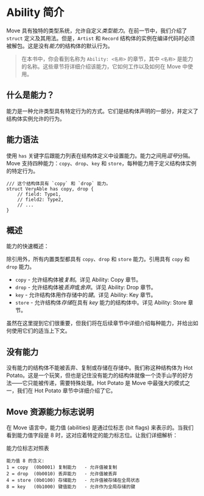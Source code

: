 # Ability 简介

Move 具有独特的类型系统，允许自定义*类型能力*。在前一节中，我们介绍了 `struct` 定义及其用法。但是，`Artist` 和 `Record` 结构体的实例在编译代码时必须被解包。这是没有*能力*的结构体的默认行为。

> 在本书中，你会看到名称为 `Ability: <名称>` 的章节，其中 `<名称>` 是能力的名称。这些章节将详细介绍该能力，它如何工作以及如何在 Move 中使用。

## 什么是能力？

能力是一种允许类型具有特定行为的方式。它们是结构体声明的一部分，并定义了结构体实例允许的行为。

## 能力语法

使用 `has` 关键字后跟能力列表在结构体定义中设置能力。能力之间用*逗号*分隔。Move 支持四种能力：`copy`、`drop`、`key` 和 `store`，每种能力用于定义结构体实例的特定行为。

```move
/// 这个结构体具有 `copy` 和 `drop` 能力。
struct VeryAble has copy, drop {
    // field: Type1,
    // field2: Type2,
    // ...
}
```

## 概述

能力的快速概述：

除引用外，所有内置类型都具有 `copy`、`drop` 和 `store` 能力。引用具有 `copy` 和 `drop` 能力。

- `copy` - 允许结构体被*复制*。详见 Ability: Copy 章节。
- `drop` - 允许结构体被*丢弃*或*舍弃*。详见 Ability: Drop 章节。
- `key` - 允许结构体用作存储中的*键*。详见 Ability: Key 章节。
- `store` - 允许结构体*存储*在具有 *key* 能力的结构体中。详见 Ability: Store 章节。

虽然在这里提到它们很重要，但我们将在后续章节中详细介绍每种能力，并给出如何使用它们的适当上下文。

## 没有能力

没有能力的结构体不能被丢弃、复制或存储在存储中。我们称这种结构体为 Hot Potato。这是一个玩笑，但也是记住没有能力的结构体就像一个烫手山芋的好方法——它只能被传递，需要特殊处理。Hot Potato 是 Move 中最强大的模式之一，我们在 Hot Potato 章节中详细介绍了它。

## Move 资源能力标志说明

在 Move 语言中，能力值 (abilities) 是通过位标志 (bit flags) 来表示的。当我们看到能力值字段是 8 时，这对应着特定的能力标志位。让我们详细解析：

能力位标志对照表

```
能力值 8 的含义:
1 = copy  (0b0001) 复制能力   - 允许值被复制
2 = drop  (0b0010) 丢弃能力   - 允许值被丢弃
4 = store (0b0100) 存储能力   - 允许值被存储在全局状态
8 = key   (0b1000) 键值能力   - 允许作为全局存储的键
```